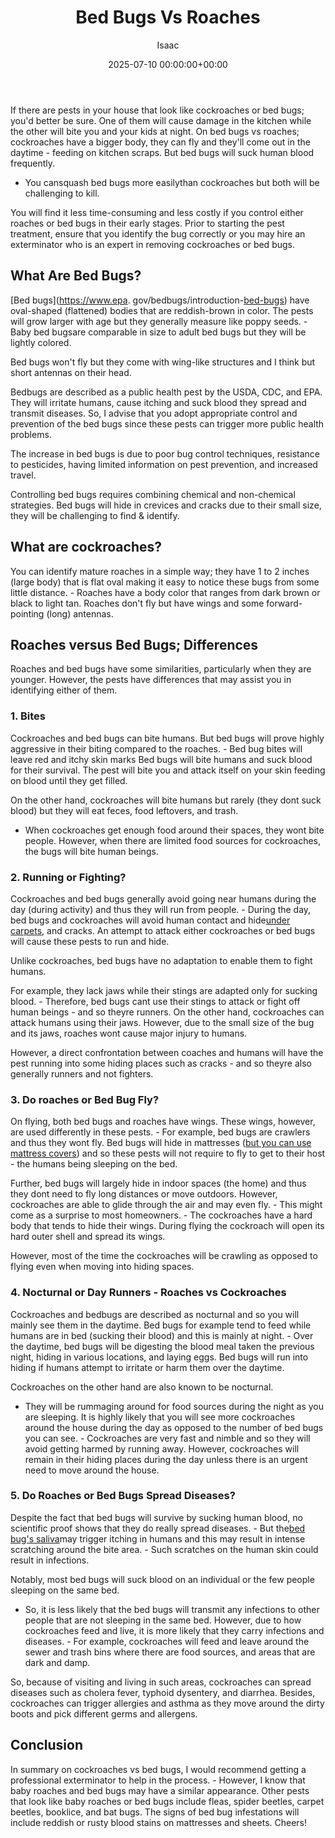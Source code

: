 ﻿---
title: Bed Bugs Vs Roaches
description: If there are pests in your house that look like cockroaches or bed bugs you'd better be sure. One of them will cause damage in the kitchen while the other...
slug: /bed-bugs-vs-roaches/
date: 2025-07-10 00:00:00+00:00
lastmod: 2025-07-10 00:00:00+03:00
author: Isaac
categories:
- Bed Bugs
- Guide
tags:
- bed-bugs
- bed
- bug
layout: post
---

If there are pests in your house that look like cockroaches or bed bugs; you'd better be sure. One of them will cause damage in the kitchen while the other will bite you and your kids at night. On bed bugs vs roaches; cockroaches have a bigger body, they can fly and they'll come out in the daytime - feeding on kitchen scraps. But bed bugs will suck human blood frequently.

- You cansquash bed bugs more easilythan cockroaches but both will be challenging to kill.

You will find it less time-consuming and less costly if you control either roaches or bed bugs in their early stages. Prior to starting the pest treatment, ensure that you identify the bug correctly or you may hire an exterminator who is an expert in removing cockroaches or bed bugs.

##  What Are Bed Bugs?

[Bed bugs](https://www.epa. gov/bedbugs/introduction-[bed-bugs](https://pestpolicy.com/bed-bug-bites-vs-mosquito-bites/)) have oval-shaped (flattened) bodies that are reddish-brown in color. The pests will grow larger with age but they generally measure like poppy seeds. - Baby bed bugsare comparable in size to adult bed bugs but they will be lightly colored.

Bed bugs won't fly but they come with wing-like structures and I think but short antennas on their head.

Bedbugs are described as a public health pest by the USDA, CDC, and EPA. They will irritate humans, cause itching and suck blood they spread and transmit diseases. So, I advise that you adopt appropriate control and prevention of the bed bugs since these pests can trigger more public health problems.

The increase in bed bugs is due to poor bug control techniques, resistance to pesticides, having limited information on pest prevention, and increased travel.

Controlling bed bugs requires combining chemical and non-chemical strategies. Bed bugs will hide in crevices and cracks due to their small size, they will be challenging to find & identify.

##  What are cockroaches?

You can identify mature roaches in a simple way; they have 1 to 2 inches (large body) that is flat oval making it easy to notice these bugs from some little distance. - Roaches have a body color that ranges from dark brown or black to light tan. Roaches don't fly but have wings and some forward-pointing (long) antennas.

##  Roaches versus Bed Bugs; Differences

Roaches and bed bugs have some similarities, particularly when they are younger. However, the pests have differences that may assist you in identifying either of them.

###  1. Bites

Cockroaches and bed bugs can bite humans. But bed bugs will prove highly aggressive in their biting compared to the roaches. - Bed bug bites will leave red and itchy skin marks Bed bugs will bite humans and suck blood for their survival. The pest will bite you and attack itself on your skin feeding on blood until they get filled.

On the other hand, cockroaches will bite humans but rarely (they dont suck blood) but they will eat feces, food leftovers, and trash.

- When cockroaches get enough food around their spaces, they wont bite people. However, when there are limited food sources for cockroaches, the bugs will bite human beings.

###  2. Running or Fighting?

Cockroaches and bed bugs generally avoid going near humans during the day (during activity) and thus they will run from people. - During the day, bed bugs and cockroaches will avoid human contact and hide[under carpets](https://pestpolicy.com/can-bed-bugs-live-in-carpet/), and cracks. An attempt to attack either cockroaches or bed bugs will cause these pests to run and hide.

Unlike cockroaches, bed bugs have no adaptation to enable them to fight humans.

For example, they lack jaws while their stings are adapted only for sucking blood. - Therefore, bed bugs cant use their stings to attack or fight off human beings - and so theyre runners. On the other hand, cockroaches can attack humans using their jaws. However, due to the small size of the bug and its jaws, roaches wont cause major injury to humans.

However, a direct confrontation between coaches and humans will have the pest running into some hiding places such as cracks - and so theyre also generally runners and not fighters.

###  3. Do roaches or Bed Bug Fly?

On flying, both bed bugs and roaches have wings. These wings, however, are used differently in these pests. - For example, bed bugs are crawlers and thus they wont fly. Bed bugs will hide in mattresses ([but you can use mattress covers](https://pestpolicy.com/best-bed-bug-mattress-encasements/)) and so these pests will not require to fly to get to their host - the humans being sleeping on the bed.

Further, bed bugs will largely hide in indoor spaces (the home) and thus they dont need to fly long distances or move outdoors. However, cockroaches are able to glide through the air and may even fly. - This might come as a surprise to most homeowners. - The cockroaches have a hard body that tends to hide their wings. During flying the cockroach will open its hard outer shell and spread its wings.

However, most of the time the cockroaches will be crawling as opposed to flying even when moving into hiding spaces.

###  4. Nocturnal or Day Runners - Roaches vs Cockroaches

Cockroaches and bedbugs are described as nocturnal and so you will mainly see them in the daytime. Bed bugs for example tend to feed while humans are in bed (sucking their blood) and this is mainly at night. - Over the daytime, bed bugs will be digesting the blood meal taken the previous night, hiding in various locations, and laying eggs. Bed bugs will run into hiding if humans attempt to irritate or harm them over the daytime.

Cockroaches on the other hand are also known to be nocturnal.

- They will be rummaging around for food sources during the night as you are sleeping. It is highly likely that you will see more cockroaches around the house during the day as opposed to the number of bed bugs you can see. - Cockroaches are very fast and nimble and so they will avoid getting harmed by running away. However, cockroaches will remain in their hiding places during the day unless there is an urgent need to move around the house.

###  5. Do Roaches or Bed Bugs Spread Diseases?

Despite the fact that bed bugs will survive by sucking human blood, no scientific proof shows that they do really spread diseases. - But the[bed bug's saliva](https://pestpolicy.com/how-long-do-bed-bug-bites-last/)may trigger itching in humans and this may result in intense scratching around the bite area. - Such scratches on the human skin could result in infections.

Notably, most bed bugs will suck blood on an individual or the few people sleeping on the same bed.

- So, it is less likely that the bed bugs will transmit any infections to other people that are not sleeping in the same bed. However, due to how cockroaches feed and live, it is more likely that they carry infections and diseases. - For example, cockroaches will feed and leave around the sewer and trash bins where there are food sources, and areas that are dark and damp.

So, because of visiting and living in such areas, cockroaches can spread diseases such as cholera fever, typhoid dysentery, and diarrhea. Besides, cockroaches can trigger allergies and asthma as they move around the dirty boots and pick different germs and allergens.

##  Conclusion

In summary on cockroaches vs bed bugs, I would recommend getting a professional exterminator to help in the process. - However, I know that baby roaches and bed bugs may have a similar appearance. Other pests that look like baby roaches or bed bugs include fleas, spider beetles, carpet beetles, booklice, and bat bugs. The signs of bed bug infestations will include reddish or rusty blood stains on mattresses and sheets. Cheers!

